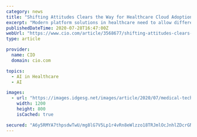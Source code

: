 ```yaml
---
category: news
title: "Shifting Attitudes Clears the Way for Healthcare Cloud Adoption"
excerpt: "Modern platform solutions in healthcare need to allow different deployments. One of them is cloud storage and processing. Cloud computing is changing healthcare, but organizations are scratching the surface when it comes to fully realizing the potential benefits cloud can offer for real-time data processing,"
publishedDateTime: 2020-07-28T16:47:00Z
webUrl: "https://www.cio.com/article/3568677/shifting-attitudes-clears-the-way-for-healthcare-cloud-adoption.html"
type: article

provider:
  name: CIO
  domain: cio.com

topics:
  - AI in Healthcare
  - AI

images:
  - url: "https://images.idgesg.net/images/article/2020/07/medical-technology-concept-picture-id1054552124-100852990-large.jpg"
    width: 1200
    height: 800
    isCached: true

secured: "A6y5RMYA7thpsdwTwU/mg8lG7V5Lp1r4vRn8eWlzzo18TRJmlOcJnhlZDcrGNc+kndZl4raxaSyoC7Jd8xveA174hho37sgLoIRSsmyE3Vfxy0FpSiDtXPReIpA9hOJkY75pzJTNi/RRCqOUCZyUqjZFsqZSDIwkDE2F+PaFuu1RZReh9p24GEHOze1AQuJ83PyIzouONfeXZV2Q7hcKBpETPYoy1sCEoCSrVVXQdu1qjsCg4zwo3exIgDQ131SJfcG323ksTYk1oEks3QfVgDTa0qS1QYi5vV3H+OrldLGMjLC6moKCaizjKq64Ev/2MTLFPuIGJDRQyTTM08JFWg==;wV4t9TeOqXlprMMmnscbcg=="
---
```


